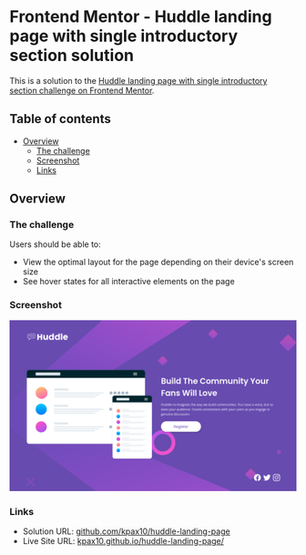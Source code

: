 # Frontend Mentor - Huddle landing page with single introductory section solution

This is a solution to the [Huddle landing page with single introductory section challenge on Frontend Mentor](https://www.frontendmentor.io/challenges/huddle-landing-page-with-a-single-introductory-section-B_2Wvxgi0).

## Table of contents

- [Overview](#overview)
  - [The challenge](#the-challenge)
  - [Screenshot](#screenshot)
  - [Links](#links)
## Overview

### The challenge

Users should be able to:

- View the optimal layout for the page depending on their device's screen size
- See hover states for all interactive elements on the page

### Screenshot

![](./images/Huddle-landing-page.png)

### Links

- Solution URL: [github.com/kpax10/huddle-landing-page](https://github.com/kpax10/huddle-landing-page)
- Live Site URL: [kpax10.github.io/huddle-landing-page/](https://kpax10.github.io/huddle-landing-page/)